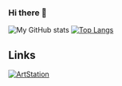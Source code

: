 ### Hi there 👋

![My GitHub stats](https://github-readme-stats.vercel.app/api?username=dewhitee&custom_title=My+Github+stats&show_icons=true&theme=tokyonight&count_private=true&hide_rank=true&hide=prs,issues,contribs) [![Top Langs](https://github-readme-stats.vercel.app/api/top-langs/?username=dewhitee&layout=compact&langs_count=10&theme=tokyonight&hide=jupyter%20notebook)](https://github.com/dewhitee/github-readme-stats)

## Links
[]()
[![ArtStation](https://img.shields.io/badge/ArtStation-282828?style=for-the-badge&logo=ArtStation&logoColor=13AFF0)](https://www.artstation.com/dewhitee)

<!--
**dewhitee/dewhitee** is a ✨ _special_ ✨ repository because its `README.md` (this file) appears on your GitHub profile.

Here are some ideas to get you started:

- 🔭 I’m currently working on ...
- 🌱 I’m currently learning ...
- 👯 I’m looking to collaborate on ...
- 🤔 I’m looking for help with ...
- 💬 Ask me about ...
- 📫 How to reach me: ...
- 😄 Pronouns: ...
- ⚡ Fun fact: ...
-->
